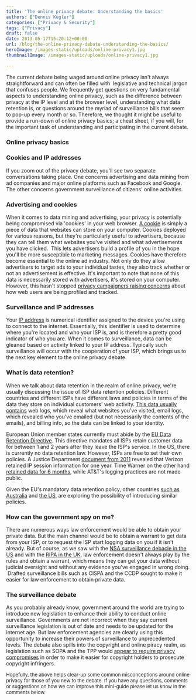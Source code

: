 ```yaml
---
title: 'The online privacy debate: Understanding the basics'
authors: ["Dennis Kügler"]
categories: ["Privacy & Security"]
tags: ["Privacy"]
draft: false
date: 2013-05-17T15:20:12+00:00
url: /blog/the-online-privacy-debate-understanding-the-basics/
heroImage: /images-static/uploads/online-privacy1.jpg
thumbnailImage: /images-static/uploads/online-privacy1.jpg

---
```

The current debate being waged around online privacy isn't always straightforward and can often be filled with  legislative and technical jargon that confuses people. We frequently get questions on very fundamental aspects to understanding online privacy, such as the difference between privacy at the IP level and at the browser level, understanding what data retention is, or questions around the myriad of surveillance bills that seem to pop-up every month or so. Therefore, we thought it might be useful to provide a run-down of online privacy basics; a cheat sheet, if you will, for the important task of understanding and participating in the current debate.

### Online privacy basics

### Cookies and IP addresses

If you zoom out of the privacy debate, you'll see two separate conversations taking place. One concerns advertising and data mining from ad companies and major online platforms such as Facebook and Google. The other concerns government surveillance of citizens' online activities.

### Advertising and cookies

When it comes to data mining and advertising, your privacy is potentially being compromised via 'cookies' in your web browser. [A cookie][1] is simply a piece of data that websites can store on your computer. Cookies deployed for various reasons, but they're particularly useful to advertisers, because they can tell them what websites you've visited and what advertisements you have clicked.  This lets advertisers build a profile of you in the hope you'll be more susceptible to marketing messages. Cookies have therefore become essential to the online ad industry. Not only do they allow advertisers to target ads to your individual tastes, they also track whether or not an advertisement is effective. It's important to note that none of this data is necessarily stored with advertisers, it's stored on your computer. However, this hasn't stopped [privacy campaigners raising concerns][2] about how web users are being profiled and tracked.

### Surveillance and IP addresses

Your [IP address][3] is numerical identifier assigned to the device you're using to connect to the internet. Essentially, this identifier is used to determine where you're located and who your ISP is, and is therefore a pretty good indicator of who you are. When it comes to surveillance, data can be gleaned based on activity linked to your IP address. Typically such surveillance will occur with the cooperation of your ISP, which brings us to the next key element to the online privacy debate.

### What is data retention?

When we talk about data retention in the realm of online privacy, we're usually discussing the issue of ISP data retention policies. Different countries and different ISPs have different laws and policies in terms of the data they store on individual customers' web activity. [This data usually contains][4] web logs, which reveal what websites you've visited, email logs, which revealed who you've emailed (but not necessarily the contents of the emails), and billing info, so the data can be linked to your identity.

European Union member states currently must abide by the [EU Data Retention Directive][5]. This directive mandates all ISPs retain customer data for between 1 and 2 years after they leave the ISP's service. In the US, there is currently no data retention law. However, ISPs are free to set their own policies. A Justice Department [document from 2011][6] revealed that Verizon retained IP session information for one year. Time Warner on the other hand [retained data for 6 months][7], while AT&T's logging practices are not made public.

Given the EU's mandatory data retention policy, other countries [such as Australia][8] and [the US][9], are exploring the possibility of introducing similar policies.

### How can the government spy on me?

There are numerous ways law enforcement would be able to obtain your private data. But the main channel would be to obtain a warrant to get data from your ISP, or to request the ISP start logging data on you if it isn't already. But of course, as we saw with the [NSA surveillance debacle in the US][10] and with the [RIPA in the UK][11], law enforcement doesn't always play by the rules and obtain a warrant, which means they can get your data without judicial oversight and without any evidence you've engaged in wrong doing.  Drafted surveillance bills such as CISPA and the CCDP sought to make it easier for law enforcement to obtain private data.

### The surveillance debate

As you probably already know, government around the world are trying to introduce new legislation to enhance their ability to conduct online surveillance. Governments are not incorrect when they say current surveillance legislation is out of date and needs to be updated for the internet age. But law enforcement agencies are clearly using this opportunity to increase their powers of surveillance to unprecedented levels. The debate also spills into the copyright and online piracy realm, as legislation such as SOPA and the TPP would [appear to require privacy compromises][12] in order to make it easier for copyright holders to prosecute copyright infringers.

<span style="font-size: 13px;">Hopefully, the above helps clear-up some common misconceptions around online privacy for those of you new to the debate. If you have any questions, comments or suggestions on how we can improve this mini-guide please let us know in the comments below.</span>

 [1]: http://en.wikipedia.org/wiki/HTTP_cookie
 [2]: https://www.eff.org/deeplinks/2013/05/how-weak-current-dnt-proposal
 [3]: http://en.wikipedia.org/wiki/Ip_address
 [4]: http://wiki.openrightsgroup.org/wiki/Data_Retention
 [5]: http://wiki.openrightsgroup.org/wiki/Data_Retention_Directive
 [6]: http://www.wired.com/images_blogs/threatlevel/2011/09/retentionpolicy.pdf
 [7]: http://torrentfreak.com/how-long-does-your-isp-store-ip-address-logs-120629/
 [8]: http://www.zdnet.com/roxon-goes-public-on-data-retention-1339337213/
 [9]: http://news.cnet.com/8301-31921_3-20029423-281.html
 [10]: http://en.wikipedia.org/wiki/NSA_warrantless_surveillance_controversy
 [11]: http://en.wikipedia.org/wiki/Regulation_of_Investigatory_Powers_Act_2000
 [12]: http://www.techdirt.com/articles/20111209/13440317025/perhaps-sopa-should-be-called-stop-online-privacy-act.shtml